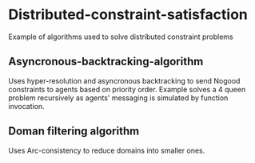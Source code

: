 # Distributed-constraint-satisfaction
 Example of algorithms used to solve distributed constraint problems

## Asyncronous-backtracking-algorithm
Uses hyper-resolution and asyncronous backtracking to send Nogood constraints to agents based on priority order.
Example solves a 4 queen problem recursively as agents' messaging is simulated by function invocation.

## Doman filtering algorithm
Uses Arc-consistency to reduce domains into smaller ones.

